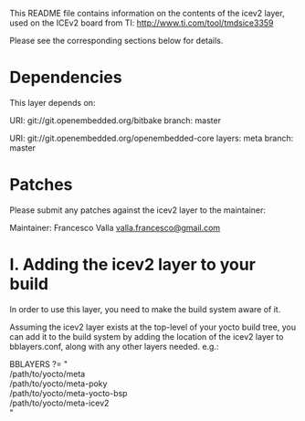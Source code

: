 This README file contains information on the contents of the
icev2 layer, used on the ICEv2 board from TI:
http://www.ti.com/tool/tmdsice3359

Please see the corresponding sections below for details.

Dependencies
============

This layer depends on:

  URI: git://git.openembedded.org/bitbake
  branch: master

  URI: git://git.openembedded.org/openembedded-core
  layers: meta
  branch: master

Patches
=======

Please submit any patches against the icev2 layer to the
maintainer:

Maintainer: Francesco Valla <valla.francesco@gmail.com>


I. Adding the icev2 layer to your build
=================================================

In order to use this layer, you need to make the build system aware of
it.

Assuming the icev2 layer exists at the top-level of your
yocto build tree, you can add it to the build system by adding the
location of the icev2 layer to bblayers.conf, along with any
other layers needed. e.g.:

  BBLAYERS ?= " \
    /path/to/yocto/meta \
    /path/to/yocto/meta-poky \
    /path/to/yocto/meta-yocto-bsp \
    /path/to/yocto/meta-icev2 \
    "


